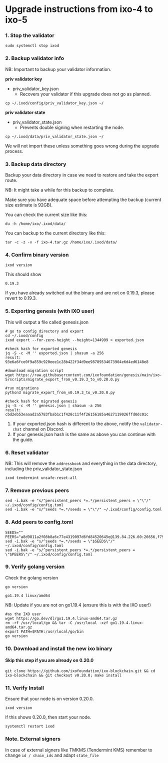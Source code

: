# Upgrade instructions from ixo-4 to ixo-5

### 1. Stop the validator

```
sudo systemctl stop ixod
```

### 2. Backup validator info

NB: Important to backup your validator information.

**priv validator key**
- priv_validator_key.json
  - Recovers your validator if this upgrade does not go as planned.

```
cp ~/.ixod/config/priv_validator_key.json ~/
```

**priv validator state**

- priv_validator_state.json
  - Prevents double signing when restarting the node.
```
cp ~/.ixod/data/priv_validator_state.json ~/
```

We will not import these unless something goes wrong during the upgrade process.

### 3. Backup data directory

Backup your data directory in case we need to restore and take the export route.

NB: It might take a while for this backup to complete.

Make sure you have adequate space before attempting the backup (current size estimate is 92GB).

You can check the current size like this:

    du -h /home/ixo/.ixod/data/

You can backup to the current directory like this:

    tar -c -z -v -f ixo-4.tar.gz /home/ixo/.ixod/data/

### 4. Confirm binary version

    ixod version

This should show

    0.19.3

If you have already switched out the binary and are not on 0.19.3, please revert to 0.19.3.

### 5. Exporting genesis (with IXO user)

This will output a file called genesis.json

    # go to config directory and export
    cd ~/.ixod/config
    ixod export --for-zero-height --height=1344999 > exported.json

    #check hash for exported genesis
    jq -S -c -M '' exported.json | shasum -a 256
    result: 93e6a6fce0f9a859c920eee1c28b422f34d9ee98789534673904e6d4ed6148e8

    #download migration script
    wget https://raw.githubusercontent.com/ixofoundation/genesis/main/ixo-5/scripts/migrate_export_from_v0.19.3_to_v0.20.0.py

    #run migrations
    python3 migrate_export_from_v0.19.3_to_v0.20.0.py

    #check hash for migrated genesis
    jq -S -c -M '' genesis.json | shasum -a 256
    result: cbd2eb53eaaad2a5783fbab1c1f428c11f4f26156185a4627119026ffd0dc01c 

1. If your exported.json hash is different to the above, notify the `validator-chat` channel on Discord.
1. If your genesis.json hash is the same as above you can continue with the guide.

### 6. Reset validator

NB: This will remove the `addressbook` and everything in the data directory, including the priv_validator_state.json

    ixod tendermint unsafe-reset-all

### 7. Remove previous peers

```
sed -i.bak -e "s/^persistent_peers *=.*/persistent_peers = \"\"/" ~/.ixod/config/config.toml
sed -i.bak -e "s/^seeds *=.*/seeds = \"\"/" ~/.ixod/config/config.toml
```

### 8. Add peers to config.toml

```
SEEDS=""
PEERS="a8d9811a2f08b8a6c77e4319097d6fd84520645e@139.84.226.60:26656,f79da5c87e40587c4cfef5d7b7902b6e69ac62bf@188.166.183.216:26656,386277f9c6a0c402889032ff76585d0a2dae7bc5@104.248.1.56:26656,26593e0854848ede80d5cd963dc8a775634e2acc@23.88.69.167:26656"
sed -i.bak -e "s/^seeds *=.*/seeds = \"$SEEDS\"/" ~/.ixod/config/config.toml
sed -i.bak -e "s/^persistent_peers *=.*/persistent_peers = \"$PEERS\"/" ~/.ixod/config/config.toml
```

### 9. Verify golang version

Check the golang version

```
go version
```

```
go1.19.4 linux/amd64
```

NB: Update if you are not on go1.19.4 (ensure this is with the IXO user!)

```
#as the IXO user
wget https://go.dev/dl/go1.19.4.linux-amd64.tar.gz
rm -rf /usr/local/go && tar -C /usr/local -xzf go1.19.4.linux-amd64.tar.gz
export PATH=$PATH:/usr/local/go/bin
go version
```

### 10. Download and install the new ixo binary

#### Skip this step if you are already on 0.20.0

```
git clone https://github.com/ixofoundation/ixo-blockchain.git && cd ixo-blockchain && git checkout v0.20.0; make install
```

### 11. Verify Install
Ensure that your node is on version 0.20.0.

    ixod version

If this shows 0.20.0, then start your node.

    systemctl restart ixod

### Note. External signers
In case of external signers like TMKMS (Tendermint KMS) remember to change `id / chain_ids` and adapt `state_file`
